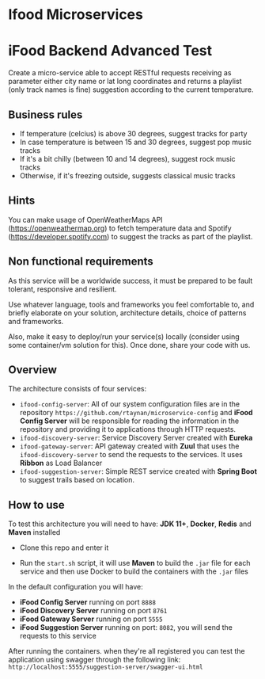 # Ifood Microservices

# iFood Backend Advanced Test

Create a micro-service able to accept RESTful requests receiving as parameter either city name or lat long coordinates and returns a playlist (only track names is fine) suggestion according to the current temperature.

## Business rules

* If temperature (celcius) is above 30 degrees, suggest tracks for party
* In case temperature is between 15 and 30 degrees, suggest pop music tracks
* If it's a bit chilly (between 10 and 14 degrees), suggest rock music tracks
* Otherwise, if it's freezing outside, suggests classical music tracks 

## Hints

You can make usage of OpenWeatherMaps API (https://openweathermap.org) to fetch temperature data and Spotify (https://developer.spotify.com) to suggest the tracks as part of the playlist.

## Non functional requirements

As this service will be a worldwide success, it must be prepared to be fault tolerant, responsive and resilient.

Use whatever language, tools and frameworks you feel comfortable to, and briefly elaborate on your solution, architecture details, choice of patterns and frameworks.

Also, make it easy to deploy/run your service(s) locally (consider using some container/vm solution for this). Once done, share your code with us.

## Overview
The architecture consists of four services:

- `ifood-config-server`: All of our system configuration files are in the repository `https://github.com/rtaynan/microservice-config` and **iFood Config Server** will be responsible for reading the information in the repository and providing it to applications through HTTP requests.
- `ifood-discovery-server`: Service Discovery Server created with **Eureka**
- `ifood-gateway-server`: API gateway created with **Zuul** that uses the `ifood-discovery-server` to send the requests to the services. It uses **Ribbon** as Load Balancer
- `ifood-suggestion-server`: Simple REST service created with **Spring Boot** to suggest trails based on location.

## How to use

To test this architecture you will need to have: **JDK 11+**, **Docker**, **Redis** and **Maven** installed

- Clone this repo and enter it

- Run the `start.sh` script, it will use **Maven** to build the `.jar` file for each service and then use Docker to build the containers with the `.jar` files

In the default configuration you will have:

- **iFood Config Server** running on port `8888`
- **iFood Discovery Server** running on port `8761`
- **iFood Gateway Server** running on port `5555`
- **iFood Suggestion Server** running on port: `8082`, you will send the requests to this service

After running the containers. when they're all registered you can test the application using swagger through the following link: `http://localhost:5555/suggestion-server/swagger-ui.html`
